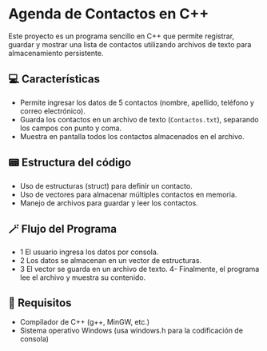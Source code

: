 # Agenda de Contactos en C++

Este proyecto es un programa sencillo en C++ que permite registrar, guardar y mostrar una lista de contactos utilizando archivos de texto para almacenamiento persistente.

## 💻 Características

- Permite ingresar los datos de 5 contactos (nombre, apellido, teléfono y correo electrónico).
- Guarda los contactos en un archivo de texto (`Contactos.txt`), separando los campos con punto y coma.
- Muestra en pantalla todos los contactos almacenados en el archivo.

## 📟 Estructura del código
- Uso de estructuras (struct) para definir un contacto.
- Uso de vectores para almacenar múltiples contactos en memoria.
- Manejo de archivos para guardar y leer los contactos.

## 🪄 Flujo del Programa

- 1 El usuario ingresa los datos por consola.
- 2 Los datos se almacenan en un vector de estructuras.
- 3 El vector se guarda en un archivo de texto.
4- Finalmente, el programa lee el archivo y muestra su contenido.
  
## 📝 Requisitos
- Compilador de C++ (g++, MinGW, etc.)
- Sistema operativo Windows (usa windows.h para la codificación de consola)

